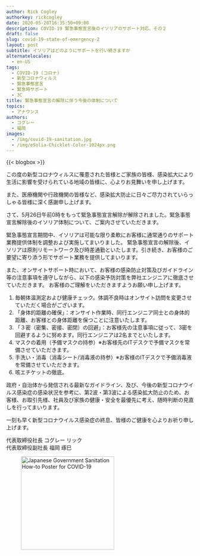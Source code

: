 ```yaml
---
author: Rick Cogley
authorkey: rickcogley
date: 2020-05-28T16:35:50+09:00
description: COVID-19 緊急事態宣言後のイソリアのサポート対応、その２
draft: false
slug: covid-19-state-of-emergency-2
layout: post
subtitle: イソリアはどのようにサポートを行い続きますか
alternatelocales:
  - en-US
tags:
  - COVID-19 (コロナ)
  - 新型コロナウィルス
  - 緊急事態宣言
  - 緊急時サポート
  - 3C
title: 緊急事態宣言の解除に伴う今後の体制について
topics:
  - アナウンス
authors:
  - コグレー
  - 福岡
images:
  - /img/covid-19-sanitation.jpg
  - /img/eSolia-Chicklet-Color-1024px.png
---
```


{{< blogbox >}}

この度の新型コロナウィルスに罹患された皆様とご家族の皆様、感染拡大により生活に影響を受けられている地域の皆様に、心よりお見舞いを申し上げます。

また、医療機関や行政機関の皆様など、感染拡大防止に日々ご尽力されていらっしゃる皆様に深く感謝申し上げます。

さて、5月26日午前0時をもって緊急事態宣言解除が解除されました。緊急事態宣言解除後のイソリア体制について、ご案内させていただきます。

緊急事態宣言期間中、イソリアは可能な限り柔軟にお客様に通常通りのサポート業務提供体制を調整および実施してまいりました。
緊急事態宣言の解除後、イソリアは原則リモートワーク及び時差通勤といたします。引き続き、お客様のご要望に寄り添う形でサポート業務を提供してまいります。

また、オンサイトサポート時において、お客様の感染防止対策及びガイドライン等の注意事項を遵守しながら、以下の感染予防対策を弊社エンジニアに徹底させていただきます。
お客様のご理解をいただきますようお願い申し上げます。

1. 毎朝体温測定および健康チェック。体調不良時はオンサイト訪問を変更させていただく場合がございます。
1. 「身体的距離の確保」：オンサイト作業時、同行エンジニア同士との身体的距離、お客様との身体距離を保つことに注意いたします。
1. 「３密（密集、密接、密閉）の回避」：お客様先の注意事項に従って、3密を回避するように努めます。同行エンジニアは2名までといたします。
1. マスクの着用（予備マスクの持参）※お客様先のITデスクで予備マスクを常備させていただきます。
1. 手洗い・消毒（消毒シート/消毒液の持参）※お客様のITデスクで予備消毒液を常備させていただきます。
1. 咳エチケットの徹底。

政府・自治体から発信される最新なガイドライン、及び、今後の新型コロナウイルス感染症の感染状況を参考に、第2波・第3波による感染拡大防止のため、お客様、お取引先様、社員及び家族の健康・安全を最優先に考え、随時判断の見直しを行ってまいります。 ​

一刻も早く新型コロナウイルス感染症の終息、皆様のご健康を心よりお祈り申し上げます。

代表取締役社長 コグレー リック  
代表取締役副社長 福岡 琢巳  

<figure class="">
<img class="has-padding-m" width="250" data-caption="COVID-19 Sanitation" alt="Japanese Government Sanitation How-to Poster for COVID-19" src="/img/covid-19-sanitation.jpg" >
</figure>

<br><br><br>
